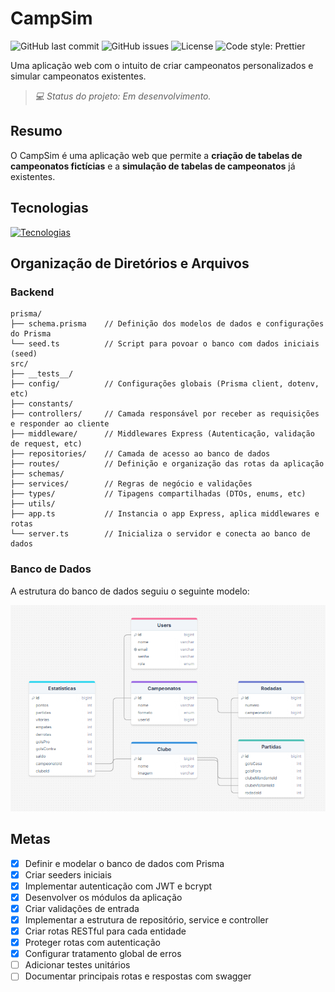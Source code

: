# CampSim
![GitHub last commit](https://img.shields.io/github/last-commit/Suricato-Conquistador/CampSim)
![GitHub issues](https://img.shields.io/github/issues/Suricato-Conquistador/CampSim)
![License](https://img.shields.io/github/license/Suricato-Conquistador/CampSim)
![Code style: Prettier](https://img.shields.io/badge/code_style-prettier-ff69b4.svg?logo=prettier)

Uma aplicação web com o intuito de criar campeonatos personalizados e simular campeonatos existentes.

>_💻 Status do projeto: Em desenvolvimento._

## Resumo
O CampSim é uma aplicação web que permite a **criação de tabelas de campeonatos fictícias** e a **simulação de tabelas de campeonatos** já existentes.

## Tecnologias
[![Tecnologias](https://skillicons.dev/icons?i=ts,prisma,express,postgres)]([https://skillicons.dev](https://skillicons.dev))

<!-- 

![GitHub pull requests](https://img.shields.io/github/issues-pr/Suricato-Conquistador/CampSim)

## Instalação
## Uso

## API - Swagger

## Versionamento
-->

## Organização de Diretórios e Arquivos

### Backend

```
prisma/
├── schema.prisma    // Definição dos modelos de dados e configurações do Prisma
└── seed.ts          // Script para povoar o banco com dados iniciais (seed)
src/
├── __tests__/      
├── config/          // Configurações globais (Prisma client, dotenv, etc)
├── constants/       
├── controllers/     // Camada responsável por receber as requisições e responder ao cliente
├── middleware/      // Middlewares Express (Autenticação, validação de request, etc)
├── repositories/    // Camada de acesso ao banco de dados
├── routes/          // Definição e organização das rotas da aplicação
├── schemas/
├── services/        // Regras de negócio e validações
├── types/           // Tipagens compartilhadas (DTOs, enums, etc)
├── utils/
├── app.ts           // Instancia o app Express, aplica middlewares e rotas
└── server.ts        // Inicializa o servidor e conecta ao banco de dados
```

### Banco de Dados

A estrutura do banco de dados seguiu o seguinte modelo:

![Modelo Logico](./docs/LogicModel.PNG)

## Metas
- [X] Definir e modelar o banco de dados com Prisma
- [X] Criar seeders iniciais
- [X] Implementar autenticação com JWT e bcrypt
- [X] Desenvolver os módulos da aplicação
- [X] Criar validações de entrada
- [X] Implementar a estrutura de repositório, service e controller
- [X] Criar rotas RESTful para cada entidade
- [X] Proteger rotas com autenticação
- [X] Configurar tratamento global de erros
- [ ] Adicionar testes unitários
- [ ] Documentar principais rotas e respostas com swagger
